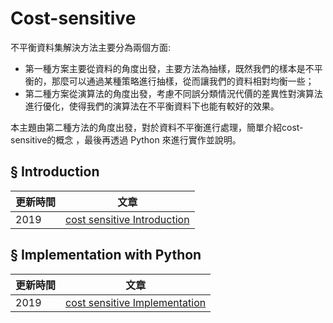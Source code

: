 # Cost-sensitive

不平衡資料集解決方法主要分為兩個方面:

- 第一種方案主要從資料的角度出發，主要方法為抽樣，既然我們的樣本是不平衡的，那麼可以通過某種策略進行抽樣，從而讓我們的資料相對均衡一些；
- 第二種方案從演算法的角度出發，考慮不同誤分類情況代價的差異性對演算法進行優化，使得我們的演算法在不平衡資料下也能有較好的效果。

本主題由第二種方法的角度出發，對於資料不平衡進行處理，簡單介紹cost-sensitive的概念 ，最後再透過 Python 來進行實作並說明。


## § Introduction
|更新時間|文章|
|---|---|
|2019|[cost sensitive Introduction](https://github.com/wutsungyu/Cost-Sensitive/blob/master/introduction.md)|

## § Implementation with Python

|更新時間|文章|
|---|---|
|2019|[cost sensitive Implementation](https://github.com/wutsungyu/Cost-Sensitive/blob/master/implementation%20with%20python.md)|
